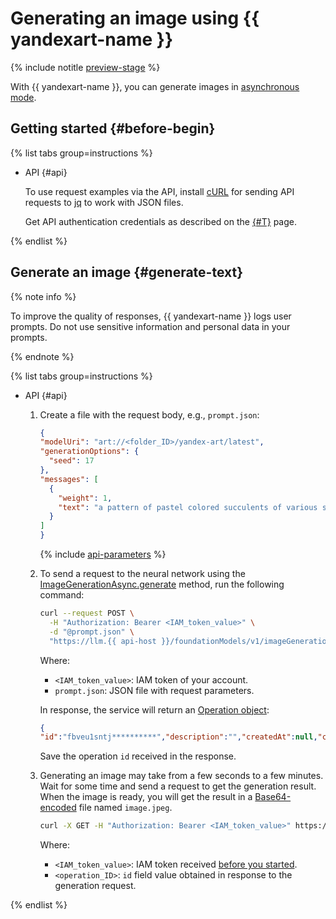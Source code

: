 # Generating an image using {{ yandexart-name }}

{% include notitle [preview-stage](../../../_includes/foundation-models/yandexgpt/preview.md) %}

With {{ yandexart-name }}, you can generate images in [asynchronous mode](../../concepts/index.md#working-mode).


## Getting started {#before-begin}

{% list tabs group=instructions %}

- API {#api}

   To use request examples via the API, install [cURL](https://curl.haxx.se) for sending API requests to [jq](https://github.com/jqlang/jq) to work with JSON files.

   Get API authentication credentials as described on the [{#T}](../../api-ref/authentication.md) page.

{% endlist %}

## Generate an image {#generate-text}

{% note info %}

To improve the quality of responses, {{ yandexart-name }} logs user prompts. Do not use sensitive information and personal data in your prompts.

{% endnote %}

{% list tabs group=instructions %}

- API {#api}

   1. Create a file with the request body, e.g., `prompt.json`:

      ```json
      {
      "modelUri": "art://<folder_ID>/yandex-art/latest",
      "generationOptions": {
        "seed": 17
      },
      "messages": [
        {
          "weight": 1,
          "text": "a pattern of pastel colored succulents of various sorts, hd full wallpaper, sharp focus, many intricate details, picture depth, top view"
        }
      ]
      }
      ```

      {% include [api-parameters](../../../_includes/foundation-models/yandexart/api-parameters.md) %}

   1. To send a request to the neural network using the [ImageGenerationAsync.generate](../../image-generation/api-ref/ImageGenerationAsync/generate.md) method, run the following command:

      ```bash
      curl --request POST \
        -H "Authorization: Bearer <IAM_token_value>" \
        -d "@prompt.json" \
        "https://llm.{{ api-host }}/foundationModels/v1/imageGenerationAsync"  
      ```

      Where:

      * `<IAM_token_value>`: IAM token of your account.
      * `prompt.json`: JSON file with request parameters.

      In response, the service will return an [Operation object](../../../api-design-guide/concepts/operation.md):

      ```json
      {
      "id":"fbveu1sntj**********","description":"","createdAt":null,"createdBy":"","modifiedAt":null,"done":false,"metadata":null}
      ```

      Save the operation `id` received in the response.

   1. Generating an image may take from a few seconds to a few minutes. Wait for some time and send a request to get the generation result. When the image is ready, you will get the result in a [Base64-encoded](https://en.wikipedia.org/wiki/Base64) file named `image.jpeg`.

      ```bash
      curl -X GET -H "Authorization: Bearer <IAM_token_value>" https://llm.api.cloud.yandex.net:443/operations/<operation_ID> | jq -r '.response | .image' | base64 -d > image.jpeg
      ```

      Where:

      * `<IAM_token_value>`: IAM token received [before you started](#before-begin).
      * `<operation_ID>`: `id` field value obtained in response to the generation request.

{% endlist %}

